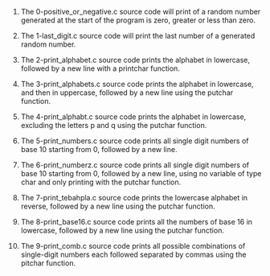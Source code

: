 1. The 0-positive_or_negative.c source code will print of a random number generated at the start of the program is zero, greater or less than zero.

2. The 1-last_digit.c source code will print the last number of a generated random number.

3. The 2-print_alphabet.c source code prints the alphabet in lowercase, followed by a new line with a printchar function.

4. The 3-print_alphabets.c source code prints the alphabet in lowercase, and then in uppercase, followed by a new line using the putchar function.

5. The 4-print_alphabt.c source code prints the alphabet in lowercase, excluding the letters p and q using the putchar function.

6. The 5-print_numbers.c source code prints all single digit numbers of base 10 starting from 0, followed by a new line.

7. The 6-print_numberz.c source code prints all single digit numbers of base 10 starting from 0, followed by a new line, using no variable of type char and only printing with the putchar function.

8. The 7-print_tebahpla.c source code prints the lowercase alphabet in reverse, followed by a new line using the putchar function.

9. The 8-print_base16.c source code prints all the numbers of base 16 in lowercase, followed by a new line using the putchar function.

10. The 9-print_comb.c source code prints all possible combinations of single-digit numbers each followed separated by commas using the pitchar function.
